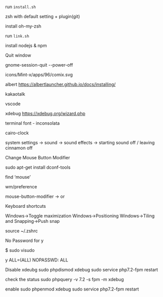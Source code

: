 run `install.sh`

zsh with default setting + plugin(git)

install oh-my-zsh

run `link.sh`

install nodejs & npm

Quit window

gnome-session-quit --power-off

icons/Mint-x/apps/96/comix.svg

albert https://albertlauncher.github.io/docs/installing/

kakaotalk

vscode

xdebug https://xdebug.org/wizard.php

terminal font - inconsolata

cairo-clock

system settings → sound → sound effects → starting sound off / leaving cinnamon off

Change Mouse Button Modifier

sudo apt-get install dconf-tools

find ‘mouse’

wm/preference

mouse-button-modifier -> <super> or <meta>

Keyboard shortcuts

Windows->Toggle maximization
Windows->Positioning
Windows->Tiling and Snapping->Push snap

source ~/.zshrc

No Password for y

$ sudo visudo

y ALL=(ALL) NOPASSWD: ALL

Disable xdeubg
sudo phpdismod xdebug 
sudo service php7.2-fpm restart

check the status
sudo phpquery -v 7.2 -s fpm -m xdebug

enable
sudo phpenmod xdebug 
sudo service php7.2-fpm restart


